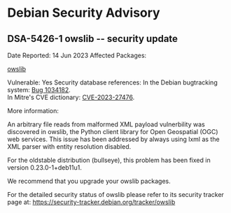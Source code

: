
Debian Security Advisory
========================


DSA-5426-1 owslib -- security update
------------------------------------



Date Reported:
14 Jun 2023
Affected Packages:

[owslib](https://packages.debian.org/src:owslib)

Vulnerable:
Yes
Security database references:
In the Debian bugtracking system: [Bug 1034182](https://bugs.debian.org/cgi-bin/bugreport.cgi?bug=1034182).  
In Mitre's CVE dictionary: [CVE-2023-27476](https://security-tracker.debian.org/tracker/CVE-2023-27476).  

More information:

An arbitrary file reads from malformed XML payload vulnerbility was
discovered in owslib, the Python client library for Open Geospatial (OGC)
web services. This issue has been addressed by always using lxml as the
XML parser with entity resolution disabled.


For the oldstable distribution (bullseye), this problem has been fixed
in version 0.23.0-1+deb11u1.


We recommend that you upgrade your owslib packages.


For the detailed security status of owslib please refer to
its security tracker page at:
<https://security-tracker.debian.org/tracker/owslib>





